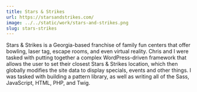 ```yaml
---
title: Stars & Strikes
url: https://starsandstrikes.com/
image: ../../static/work/stars-and-strikes.png
slug: stars-strikes
---
```


Stars & Strikes is a Georgia-based franchise of family fun centers that offer bowling, laser tag, escape rooms, and even virtual reality. Chris and I were tasked with putting together a complex WordPress-driven framework that allows the user to set their closest Stars & Strikes location, which then globally modifies the site data to display specials, events and other things. I was tasked with building a pattern library, as well as writing all of the Sass, JavaScript, HTML, PHP, and Twig.
